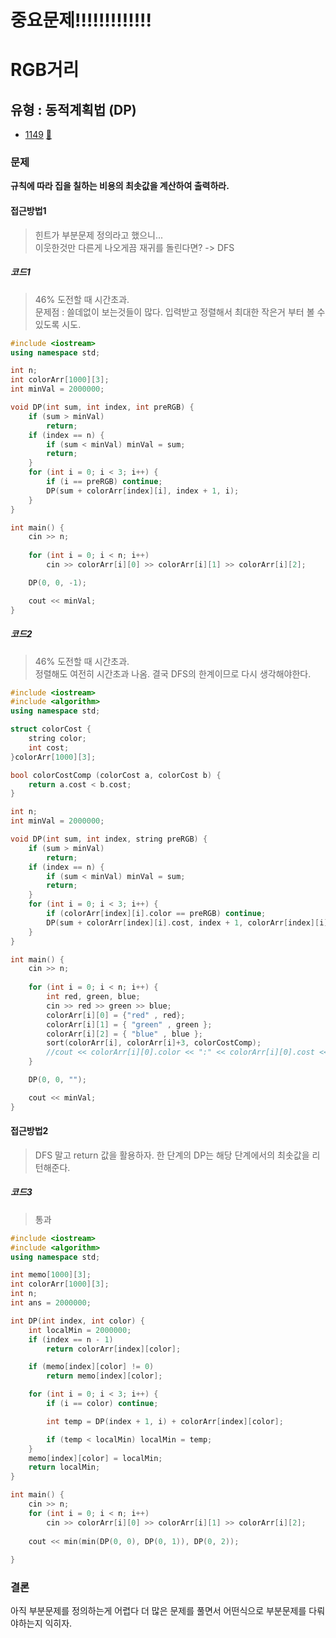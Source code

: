 # 중요문제!!!!!!!!!!!!!
# RGB거리
## 유형 : 동적계획법 (DP)
* [1149](https://www.acmicpc.net/problem/1149) [:page_facing_up:](https://github.com/rudeore333/TIL/blob/master/Algorithm/codes/1149.cpp)


### 문제
 **규칙에 따라 집을 칠하는 비용의 최솟값을 계산하여 출력하라.**

 #### 접근방법1
> 힌트가 부분문제 정의라고 했으니...   
> 이웃한것만 다른게 나오게끔 재귀를 돌린다면? -> DFS

##### 코드1
> 46% 도전할 때 시간초과.   
> 문제점 : 쓸데없이 보는것들이 많다. 입력받고 정렬해서 최대한 작은거 부터 볼 수 있도록 시도.   


```cpp
#include <iostream>
using namespace std;

int n;
int colorArr[1000][3];
int minVal = 2000000;

void DP(int sum, int index, int preRGB) {
	if (sum > minVal)
		return;
	if (index == n) {
		if (sum < minVal) minVal = sum;
		return;
	}
	for (int i = 0; i < 3; i++) {
		if (i == preRGB) continue;
		DP(sum + colorArr[index][i], index + 1, i);
	}
}

int main() {
	cin >> n;
	
	for (int i = 0; i < n; i++)
		cin >> colorArr[i][0] >> colorArr[i][1] >> colorArr[i][2];

	DP(0, 0, -1);

	cout << minVal;
}
```

##### 코드2
> 46% 도전할 때 시간초과.   
> 정렬해도 여전히 시간초과 나옴. 결국 DFS의 한계이므로 다시 생각해야한다.

```cpp
#include <iostream>
#include <algorithm>
using namespace std;

struct colorCost {
	string color;
	int cost;
}colorArr[1000][3];

bool colorCostComp (colorCost a, colorCost b) {
	return a.cost < b.cost;
}

int n;
int minVal = 2000000;

void DP(int sum, int index, string preRGB) {
	if (sum > minVal)
		return;
	if (index == n) {
		if (sum < minVal) minVal = sum;
		return;
	}
	for (int i = 0; i < 3; i++) {
		if (colorArr[index][i].color == preRGB) continue;
		DP(sum + colorArr[index][i].cost, index + 1, colorArr[index][i].color);
	}
}

int main() {
	cin >> n;
	
	for (int i = 0; i < n; i++) {
		int red, green, blue;
		cin >> red >> green >> blue;
		colorArr[i][0] = {"red" , red};
		colorArr[i][1] = { "green" , green };
		colorArr[i][2] = { "blue" , blue };
		sort(colorArr[i], colorArr[i]+3, colorCostComp);
		//cout << colorArr[i][0].color << ":" << colorArr[i][0].cost << " " << colorArr[i][1].color << ":" << colorArr[i][1].cost << " " << colorArr[i][2].color << ":" << colorArr[i][2].cost << endl;
	}

	DP(0, 0, "");

	cout << minVal;
}
```

#### 접근방법2
> DFS 말고 return 값을 활용하자. 한 단계의 DP는 해당 단계에서의 최솟값을 리턴해준다.

##### 코드3
> 통과

```cpp
#include <iostream>
#include <algorithm>
using namespace std;

int memo[1000][3];
int colorArr[1000][3];
int n;
int ans = 2000000;

int DP(int index, int color) {
	int localMin = 2000000;
	if (index == n - 1)
		return colorArr[index][color];

	if (memo[index][color] != 0)
		return memo[index][color];

	for (int i = 0; i < 3; i++) {
		if (i == color) continue;

		int temp = DP(index + 1, i) + colorArr[index][color];

		if (temp < localMin) localMin = temp;
	}
	memo[index][color] = localMin;
	return localMin;
}

int main() {
	cin >> n;
	for (int i = 0; i < n; i++)
		cin >> colorArr[i][0] >> colorArr[i][1] >> colorArr[i][2];
	
	cout << min(min(DP(0, 0), DP(0, 1)), DP(0, 2));
	
}
```

### 결론
아직 부분문제를 정의하는게 어렵다 더 많은 문제를 풀면서 어떤식으로 부분문제를 다뤄야하는지 익히자.